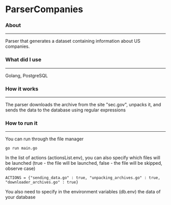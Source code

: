 # ParserCompanies

### About
-------

Parser that generates a dataset containing information about US companies.

### What did I use
-------

Golang, PostgreSQL

### How it works
--------

The parser downloads the archive from the site "sec.gov", unpacks it, and sends the data to the database using regular expressions

### How to run it
--------

You can run through the file manager
```
go run main.go
```

In the list of actions (actionsList.env), you can also specify which files will be launched (true - the file will be launched, false - the file will be skipped, observe case)
```
ACTIONS = {"sending_data.go" : true, "unpacking_archives.go" : true, "downloader_archives.go" : true}
```

You also need to specify in the environment variables (db.env) the data of your database
